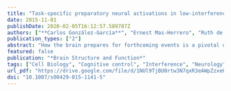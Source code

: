 ```yaml
---
title: "Task-specific preparatory neural activations in low-interference contexts"
date: 2015-11-01
publishDate: 2020-02-05T16:12:57.589787Z
authors: ["**Carlos González-García**", "Ernest Mas-Herrero", "Ruth de Diego-Balaguer", "María Ruz"]
publication_types: ["2"]
abstract: "How the brain prepares for forthcoming events is a pivotal question in human neuroscience. In the last years, several studies have suggested that expectations of perceiving upcoming stimuli engage relevant perceptual areas. Similarly, some experiments manipulating the task to be performed with targets have also found pre-activations in task-related brain areas. However, the usual configuration of this type of paradigms entails high levels of interference and/or working memory load, together with a small set of target stimuli. We designed a cued task paradigm in which interference was reduced to a minimum, as evidenced by behavioral indices of performance, and that included a high number of targets to avoid their anticipation. This was achieved using a large set of univalent target stimuli preceded by fully valid cues in a functional magnetic resonance imaging experiment. We found category-specific patterns of activity in which semantic cues engaged the left inferior frontal gyrus whereas spatial cues preactivated the right superior parietal lobe. Together with functional connectivity analyses, the activation maps showed the specific involvement of semantic and spatial processes upon the presentation of the cues that are coherent with previous literature. Our results thus suggest that even in contexts of low interference that prevent the anticipation of specific targets, our brain takes advantage of current information to deal with upcoming demands."
featured: false
publication: "*Brain Structure and Function*"
tags: ["Cell Biology", "Cognitive control", "Interference", "Neurology", "Neurosciences", "Preparation", "Task set"]
url_pdf: "https://drive.google.com/file/d/1NUl9TjBU0rtw3N7qxR3eAWpZzxeHhsu-/view?usp=sharing"
doi: "10.1007/s00429-015-1141-5"
---
```


